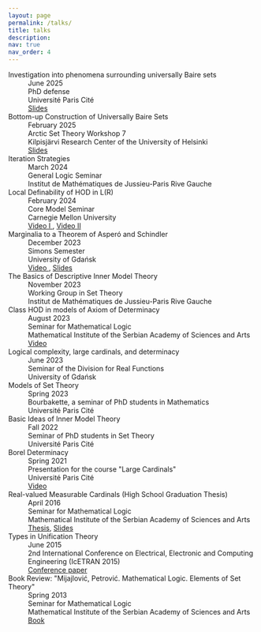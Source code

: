 ```yaml
---
layout: page
permalink: /talks/
title: talks
description:
nav: true
nav_order: 4
---
```

<dl>
<dt>Investigation into phenomena surrounding universally Baire sets</dt>
<dd>June 2025<br>
    PhD defense<br>
    Université Paris Cité<br>
    <a href = 'https://drive.google.com/file/d/1DBDDbKdKOvc7ZlDcRmp0j7kI7PPMYrPw/view?usp=sharing'>Slides</a></dd>
    
<dt>Bottom-up Construction of Universally Baire Sets</dt>
<dd>February 2025<br>
    Arctic Set Theory Workshop 7<br>
    Kilpisjärvi Research Center of the University of Helsinki<br>
    <a href = 'https://drive.google.com/file/d/1TwSNa6SP8N56qJ0KjcW87YCzOxSF-_L6/view?usp=sharing'>Slides</a></dd>
    
<dt>Iteration Strategies</dt>
<dd>March 2024<br>
    General Logic Seminar<br>
    Institut de Mathématiques de Jussieu-Paris Rive Gauche</dd>
    
<dt>Local Definability of HOD in L(R)</dt>
<dd>February 2024<br>
    Core Model Seminar<br>
    Carnegie Mellon University<br>
    <a href = "https://www.youtube.com/watch?v=zqufA6jkA34&ab_channel=ObradKasum"> Video I </a>, <a href = "https://www.youtube.com/watch?v=SU6XMsxROeo&ab_channel=ObradKasum"> Video II</a></dd>
    
<dt>Marginalia to a Theorem of Asperó and Schindler</dt>
<dd>December 2023<br>
    Simons Semester<br>
    University of Gdańsk<br>
    <a href = "https://www.youtube.com/watch?v=-tdWSdJQy-E&ab_channel=Rafa%C5%82Filip%C3%B3w"> Video </a>, <a href = "https://drive.google.com/file/d/1o3ErYIG0zh0P9CqtX1Im6snmxLPZM4K1/view?usp=sharing"> Slides</a></dd>
    
<dt>The Basics of Descriptive Inner Model Theory</dt>
<dd>November 2023<br>
    Working Group in Set Theory<br>
    Institut de Mathématiques de Jussieu-Paris Rive Gauche</dd>
    
<dt>Class HOD in models of Axiom of Determinacy</dt>
<dd>August 2023<br>
    Seminar for Mathematical Logic<br>
    Mathematical Institute of the Serbian Academy of Sciences and Arts<br>
    <a href = "https://www.youtube.com/watch?v=j_EdyxYzfs8&ab_channel=ObradKasum">Video</a></dd>
    
<dt>Logical complexity, large cardinals, and determinacy</dt>
<dd>June 2023<br>
    Seminar of the Division for Real Functions<br>
    University of Gdańsk</dd>
    
<dt>Models of Set Theory</dt>
<dd>Spring 2023<br>
    Bourbakette, a seminar of PhD students in Mathematics<br>
    Université Paris Cité</dd>
    
<dt>Basic Ideas of Inner Model Theory</dt>
<dd>Fall 2022<br>
    Seminar of PhD students in Set Theory<br>
    Université Paris Cité</dd>
    
<dt>Borel Determinacy</dt>
<dd>Spring 2021<br>
    Presentation for the course "Large Cardinals"<br>
    Université Paris Cité<br>
    <a href = "https://www.youtube.com/watch?v=XU4mDIvpRFA&list=PLxVQcyqPIuSyFxnGNxx_wUCVTyos_wdZ7&index=27&ab_channel=BobanVelickovic"> Video</a></dd>
    
<dt>Real-valued Measurable Cardinals (High School Graduation Thesis)</dt>
<dd>April 2016<br>
    Seminar for Mathematical Logic<br>
    Mathematical Institute of the Serbian Academy of Sciences and Arts<br>
    <a href="https://drive.google.com/file/d/1uIM1v-IWGRDZTPX_bAUc3DqAhPMenIdh/view?usp=sharing"> Thesis</a>, <a href="https://drive.google.com/file/d/1CR-eQFEx366lXxOB1yp03mAaFMsD0Mwb/view?usp=sharing">Slides</a></dd>
    
<dt>Types in Unification Theory</dt>
<dd>June 2015<br>
    2nd International Conference on Electrical, Electronic and Computing Engineering (IcETRAN 2015)<br>
    <a href="https://drive.google.com/file/d/1MfKDvA4F9VklbhfS1earXUaPys76JkXB/view?usp=sharing"> Conference paper</a></dd>
    
<dt>Book Review: "Mijajlović, Petrović. Mathematical Logic. Elements of Set Theory"</dt>
<dd>Spring 2013<br>
    Seminar for Mathematical Logic<br>
    Mathematical Institute of the Serbian Academy of Sciences and Arts<br>
    <a href = "https://www.knjizara.zavod.co.rs/matematicka-logika-elemen-teo">Book</a></dd>
</dl>
